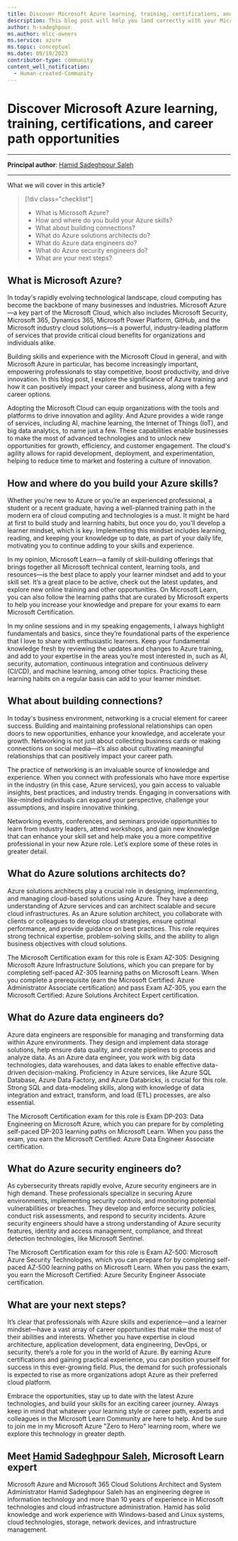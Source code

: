 ```yaml
---
title: Discover Microsoft Azure learning, training, certifications, and career path opportunities
description: This blog post will help you land correctly with your Microsoft Azure Certification learning and Career path 
author: h-sadeghpour
ms.author: mlcc-owners
ms.service: azure
ms.topic: conceptual
ms.date: 09/19/2023
contributor-type: community
content_well_notification: 
  - Human-created-Community
---
```


# Discover Microsoft Azure learning, training, certifications, and career path opportunities

---

**Principal author**: [Hamid Sadeghpour Saleh](/users/hamidsadeghpoursaleh/)

---

What we will cover in this article?

> [!div class="checklist"]
> * What is Microsoft Azure?
> * How and where do you build your Azure skills?
> * What about building connections?
> * What do Azure solutions architects do?
> * What do Azure data engineers do?
> * What do Azure security engineers do?
> * What are your next steps?


## What is Microsoft Azure?

In today's rapidly evolving technological landscape, cloud computing has become the backbone of many businesses and industries. Microsoft Azure—a key part of the Microsoft Cloud, which also includes Microsoft Security, Microsoft 365, Dynamics 365, Microsoft Power Platform, GitHub, and the Microsoft industry cloud solutions—is a powerful, industry-leading platform of services that provide critical cloud benefits for organizations and individuals alike. 


Building skills and experience with the Microsoft Cloud in general, and with Microsoft Azure in particular, has become increasingly important, empowering professionals to stay competitive, boost productivity, and drive innovation. In this blog post, I explore the significance of Azure training and how it can positively impact your career and business, along with a few career options.


Adopting the Microsoft Cloud can equip organizations with the tools and platforms to drive innovation and agility. And Azure provides a wide range of services, including AI, machine learning, the Internet of Things (IoT), and big data analytics, to name just a few. These capabilities enable businesses to make the most of advanced technologies and to unlock new opportunities for growth, efficiency, and customer engagement. The cloud's agility allows for rapid development, deployment, and experimentation, helping to reduce time to market and fostering a culture of innovation.

 

## How and where do you build your Azure skills?

Whether you’re new to Azure or you’re an experienced professional, a student or a recent graduate, having a well-planned training path in the modern era of cloud computing and technologies is a must. It might be hard at first to build study and learning habits, but once you do, you’ll develop a learner mindset, which is key. Implementing this mindset includes learning, reading, and keeping your knowledge up to date, as part of your daily life, motivating you to continue adding to your skills and experience.

 

In my opinion, Microsoft Learn—a family of skill-building offerings that brings together all Microsoft technical content, learning tools, and resources—is the best place to apply your learner mindset and add to your skill set. It’s a great place to be active, check out the latest updates, and explore new online training and other opportunities. On Microsoft Learn, you can also follow the learning paths that are curated by Microsoft experts to help you increase your knowledge and prepare for your exams to earn Microsoft Certification.

 

In my online sessions and in my speaking engagements, I always highlight fundamentals and basics, since they’re foundational parts of the experience that I love to share with enthusiastic learners. Keep your fundamental knowledge fresh by reviewing the updates and changes to Azure training, and add to your expertise in the areas you’re most interested in, such as AI, security, automation, continuous integration and continuous delivery (CI/CD), and machine learning, among other topics. Practicing these learning habits on a regular basis can add to your learner mindset.

 

## What about building connections?

In today's business environment, networking is a crucial element for career success. Building and maintaining professional relationships can open doors to new opportunities, enhance your knowledge, and accelerate your growth. Networking is not just about collecting business cards or making connections on social media—it’s also about cultivating meaningful relationships that can positively impact your career path.

 

The practice of networking is an invaluable source of knowledge and experience. When you connect with professionals who have more expertise in the industry (in this case, Azure services), you gain access to valuable insights, best practices, and industry trends. Engaging in conversations with like-minded individuals can expand your perspective, challenge your assumptions, and inspire innovative thinking.

Networking events, conferences, and seminars provide opportunities to learn from industry leaders, attend workshops, and gain new knowledge that can enhance your skill set and help make you a more competitive professional in your new Azure role. Let’s explore some of these roles in greater detail.

 

## What do Azure solutions architects do?

Azure solutions architects play a crucial role in designing, implementing, and managing cloud-based solutions using Azure. They have a deep understanding of Azure services and can architect scalable and secure cloud infrastructures. As an Azure solution architect, you collaborate with clients or colleagues to develop cloud strategies, ensure optimal performance, and provide guidance on best practices. This role requires strong technical expertise, problem-solving skills, and the ability to align business objectives with cloud solutions.

 

The Microsoft Certification exam for this role is Exam AZ-305: Designing Microsoft Azure Infrastructure Solutions, which you can prepare for by completing self-paced AZ-305 learning paths on Microsoft Learn. When you complete a prerequisite (earn the Microsoft Certified: Azure Administrator Associate certification) and pass Exam AZ-305, you earn the Microsoft Certified: Azure Solutions Architect Expert certification.

 

## What do Azure data engineers do?

Azure data engineers are responsible for managing and transforming data within Azure environments. They design and implement data storage solutions, help ensure data quality, and create pipelines to process and analyze data. As an Azure data engineer, you work with big data technologies, data warehouses, and data lakes to enable effective data-driven decision-making. Proficiency in Azure services, like Azure SQL Database, Azure Data Factory, and Azure Databricks, is crucial for this role. Strong SQL and data-modeling skills, along with knowledge of data integration and extract, transform, and load (ETL) processes, are also essential.

 

The Microsoft Certification exam for this role is Exam DP-203: Data Engineering on Microsoft Azure, which you can prepare for by completing self-paced DP-203 learning paths on Microsoft Learn. When you pass the exam, you earn the Microsoft Certified: Azure Data Engineer Associate certification.

 

## What do Azure security engineers do?

As cybersecurity threats rapidly evolve, Azure security engineers are in high demand. These professionals specialize in securing Azure environments, implementing security controls, and monitoring potential vulnerabilities or breaches. They develop and enforce security policies, conduct risk assessments, and respond to security incidents. Azure security engineers should have a strong understanding of Azure security features, identity and access management, compliance, and threat detection technologies, like Microsoft Sentinel.


The Microsoft Certification exam for this role is Exam AZ-500: Microsoft Azure Security Technologies, which you can prepare for by completing self-paced AZ-500 learning paths on Microsoft Learn. When you pass the exam, you earn the Microsoft Certified: Azure Security Engineer Associate certification.

 

## What are your next steps?

It’s clear that professionals with Azure skills and experience—and a learner mindset—have a vast array of career opportunities that make the most of their abilities and interests. Whether you have expertise in cloud architecture, application development, data engineering, DevOps, or security, there’s a role for you in the world of Azure. By earning Azure certifications and gaining practical experience, you can position yourself for success in this ever-growing field. Plus, the demand for such professionals is expected to rise as more organizations adopt Azure as their preferred cloud platform.


Embrace the opportunities, stay up to date with the latest Azure technologies, and build your skills for an exciting career journey. Always keep in mind that whatever your learning style or career path, experts and colleagues in the Microsoft Learn Community are here to help. And be sure to join me in my Microsoft Azure "Zero to Hero" learning room, where we explore this technology in greater depth. 

 

## Meet [Hamid Sadeghpour Saleh](https://www.linkedin.com/in/h-sadeghpour/), Microsoft Learn expert 

Microsoft Azure and Microsoft 365 Cloud Solutions Architect and System Administrator Hamid Sadeghpour Saleh has an engineering degree in information technology and more than 10 years of experience in Microsoft technologies and cloud infrastructure administration. Hamid has solid knowledge and work experience with Windows-based and Linux systems, cloud technologies, storage, network devices, and infrastructure management.

